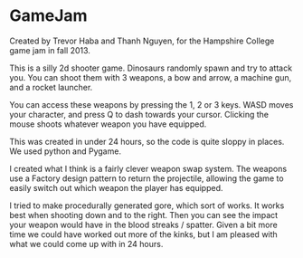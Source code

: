 GameJam
=======

Created by Trevor Haba and Thanh Nguyen, for the Hampshire College game jam in fall 2013.

This is a silly 2d shooter game. Dinosaurs randomly spawn and try to attack you. You can shoot them 
with 3 weapons, a bow and arrow, a machine gun, and a rocket launcher. 

You can access these weapons by pressing the 1, 2 or 3 keys. WASD moves your character, and press Q to dash towards
your cursor. Clicking the mouse shoots whatever weapon you have equipped.

This was created in under 24 hours, so the code is quite sloppy in places. We used python and Pygame.

I created what I think is a fairly clever weapon swap system. The weapons use a Factory design pattern
to return the projectile, allowing the game to easily switch out which weapon the player has equipped.

I tried to make procedurally generated gore, which sort of works. It works best when shooting down and to the right.
Then you can see the impact your weapon would have in the blood streaks / spatter. Given a bit more time we could have
worked out more of the kinks, but I am pleased with what we could come up with in 24 hours.

